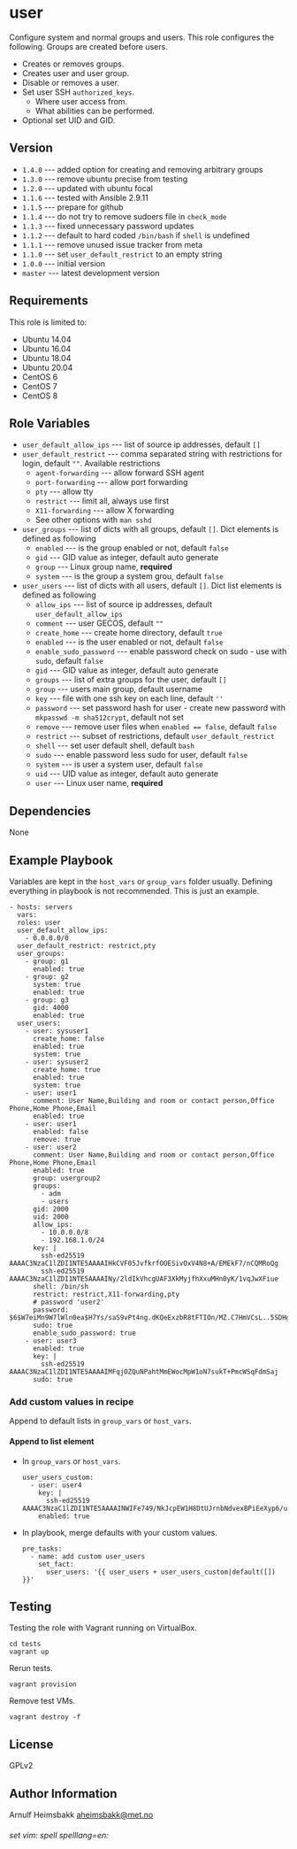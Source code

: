 user
====

Configure system and normal groups and users. This role configures the following. Groups are created before users.

* Creates or removes groups.
* Creates user and user group.
* Disable or removes a user.
* Set user SSH `authorized_keys`.
  * Where user access from.
  * What abilities can be performed.
* Optional set UID and GID.

Version
-------

* `1.4.0` --- added option for creating and removing arbitrary groups
* `1.3.0` --- remove ubuntu precise from testing
* `1.2.0` --- updated with ubuntu focal
* `1.1.6` --- tested with Ansible 2.9.11
* `1.1.5` --- prepare for github
* `1.1.4` --- do not try to remove sudoers file in `check_mode`
* `1.1.3` --- fixed unnecessary password updates
* `1.1.2` --- default to hard coded `/bin/bash` if `shell` is undefined
* `1.1.1` --- remove unused issue tracker from meta
* `1.1.0` --- set `user_default_restrict` to an empty string
* `1.0.0` --- initial version
* `master` --- latest development version

Requirements
------------

This role is limited to:

* Ubuntu 14.04
* Ubuntu 16.04
* Ubuntu 18.04
* Ubuntu 20.04
* CentOS 6
* CentOS 7
* CentOS 8

Role Variables
--------------

* `user_default_allow_ips` --- list of source ip addresses, default `[]`
* `user_default_restrict` --- comma separated string with restrictions for login, default `""`. Available restrictions
    * `agent-forwarding` --- allow forward SSH agent
    * `port-forwarding` --- allow port forwarding
    * `pty` --- allow tty
    * `restrict` --- limit all, always use first
    * `X11-forwarding` --- allow X forwarding
    * See other options with `man sshd`
* `user_groups` --- list of dicts with all groups, default `[]`. Dict elements is defined as following
    * `enabled` --- is the group enabled or not, default `false`
    * `gid` --- GID value as integer, default auto generate
    * `group` --- Linux group name, __required__
    * `system` --- is the group a system grou, default `false`
* `user_users` --- list of dicts with all users, default `[]`. Dict list elements is defined as following
    * `allow_ips` --- list of source ip addresses, default `user_default_allow_ips`
    * `comment` --- user GECOS, default `""`
    * `create_home` --- create home directory, default `true`
    * `enabled` --- is the user enabled or not, default `false`
    * `enable_sudo_password` --- enable password check on sudo - use with `sudo`, default `false`
    * `gid` --- GID value as integer, default auto generate
    * `groups` --- list of extra groups for the user, default `[]`
    * `group` --- users main group, default username
    * `key` --- file with one ssh key on each line, default `''`
    * `password` --- set password hash for user - create new password with `mkpasswd -m sha512crypt`, default not set
    * `remove` --- remove user files when `enabled == false`, default `false`
    * `restrict` --- subset of restrictions, default `user_default_restrict`
    * `shell` --- set user default shell, default `bash`
    * `sudo` --- enable password less sudo for user, default `false`
    * `system` --- is user a system user, default `false`
    * `uid` --- UID value as integer, default auto generate
    * `user` --- Linux user name, __required__

Dependencies
------------

None

Example Playbook
----------------

Variables are kept in the `host_vars` or `group_vars` folder usually. Defining everything in playbook is not recommended. This is just an example.

    - hosts: servers
      vars:
      roles: user
      user_default_allow_ips:
        - 0.0.0.0/0
      user_default_restrict: restrict,pty
      user_groups:
        - group: g1
          enabled: true
        - group: g2
          system: true
          enabled: true
        - group: g3
          gid: 4000
          enabled: true
      user_users:
        - user: sysuser1
          create_home: false
          enabled: true
          system: true
        - user: sysuser2
          create_home: true
          enabled: true
          system: true
        - user: user1
          comment: User Name,Building and room or contact person,Office Phone,Home Phone,Email
          enabled: true
        - user: user1
          enabled: false
          remove: true
        - user: user2
          comment: User Name,Building and room or contact person,Office Phone,Home Phone,Email
          enabled: true
          group: usergroup2
          groups:
            - adm
            - users
          gid: 2000
          uid: 2000
          allow_ips:
            - 10.0.0.0/8
            - 192.168.1.0/24
          key: |
            ssh-ed25519 AAAAC3NzaC1lZDI1NTE5AAAAIHkCVF05JvfkrfOOESivOxV4N8+A/EMEkF7/nCQMRoQg
            ssh-ed25519 AAAAC3NzaC1lZDI1NTE5AAAAINy/2ldIkVhcgUAF3XkMyjfhXxuMHn0yK/1vqJwXFiue
          shell: /bin/sh
          restrict: restrict,X11-forwarding,pty
          # password 'user2'
          password: $6$W7eiMn9W7lWln0ea$H7Ys/saS9vPt4ng.dKQeExzbR8tFTIOn/MZ.C7HmVCsL..5SDHgnX4lvAE6JjQjCou2fcUPgkwQ1qInySeoMp.
          sudo: true
          enable_sudo_password: true
        - user: user3
          enabled: true
          key: |
            ssh-ed25519 AAAAC3NzaC1lZDI1NTE5AAAAIMFqjOZQuNPahtMmEWocMpW1oN7sukT+PmcWSqFdmSaj
          sudo: true

### Add custom values in recipe

Append to default lists in `group_vars` or `host_vars`.

#### Append to list element

* In `group_vars` or `host_vars`.
    ```
    user_users_custom:
      - user: user4
        key: |
          ssh-ed25519 AAAAC3NzaC1lZDI1NTE5AAAAINWIFe749/NkJcpEW1H8DtUJrnbNdvexBPiEeXyp6/uY
        enabled: true
    ```
* In playbook, merge defaults with your custom values.
    ```
    pre_tasks:
      - name: add custom user_users
        set_fact:
          user_users: '{{ user_users + user_users_custom|default([]) }}'
    ```

Testing
-------

Testing the role with Vagrant running on VirtualBox.

    cd tests
    vagrant up

Rerun tests.

    vagrant provision

Remove test VMs.

    vagrant destroy -f

License
-------

GPLv2

Author Information
------------------

Arnulf Heimsbakk <aheimsbakk@met.no>

###### set vim: spell spelllang=en:
